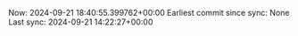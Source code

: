 Now: 2024-09-21 18:40:55.399762+00:00 Earliest commit since sync: None Last sync: 2024-09-21 14:22:27+00:00
